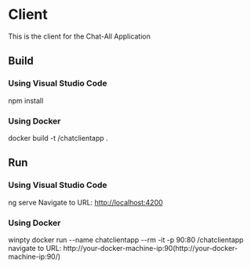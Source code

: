 # Client

This is the client for the Chat-All Application


## Build
### Using Visual Studio Code
npm install

### Using Docker
docker build -t <your-Dockerhub-account>/chatclientapp .


## Run
### Using Visual Studio Code
ng serve
Navigate to URL: [http://localhost:4200](http://localhost:4200/)
### Using Docker
winpty docker run --name chatclientapp --rm -it -p 90:80 <your-Dockerhub-account>/chatclientapp
navigate to URL: http://your-docker-machine-ip:90(http://your-docker-machine-ip:90/)
